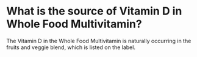 # What is the source of Vitamin D in Whole Food Multivitamin?

The Vitamin D in the Whole Food Multivitamin is naturally occurring in the fruits and veggie blend, which is listed on the label.